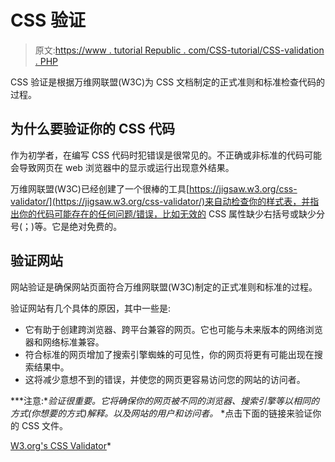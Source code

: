 # CSS 验证

> 原文:[https://www . tutorial Republic . com/CSS-tutorial/CSS-validation . PHP](https://www.tutorialrepublic.com/css-tutorial/css-validation.php)

CSS 验证是根据万维网联盟(W3C)为 CSS 文档制定的正式准则和标准检查代码的过程。

## 为什么要验证你的 CSS 代码

作为初学者，在编写 CSS 代码时犯错误是很常见的。不正确或非标准的代码可能会导致网页在 web 浏览器中的显示或运行出现意外结果。

万维网联盟(W3C)已经创建了一个很棒的工具[https://jigsaw.w3.org/css-validator/](https://jigsaw.w3.org/css-validator/)来自动检查你的样式表，并指出你的代码可能存在的任何问题/错误，比如无效的 CSS 属性缺少右括号或缺少分号(；)等。它是绝对免费的。

## 验证网站

网站验证是确保网站页面符合万维网联盟(W3C)制定的正式准则和标准的过程。

验证网站有几个具体的原因，其中一些是:

*   它有助于创建跨浏览器、跨平台兼容的网页。它也可能与未来版本的网络浏览器和网络标准兼容。
*   符合标准的网页增加了搜索引擎蜘蛛的可见性，你的网页将更有可能出现在搜索结果中。
*   这将减少意想不到的错误，并使您的网页更容易访问您的网站的访问者。

 ***注意:**验证很重要。它将确保你的网页被不同的浏览器、搜索引擎等以相同的方式(你想要的方式)解释。以及网站的用户和访问者。*  *点击下面的链接来验证你的 CSS 文件。

[W3.org's CSS Validator](https://jigsaw.w3.org/css-validator/)*